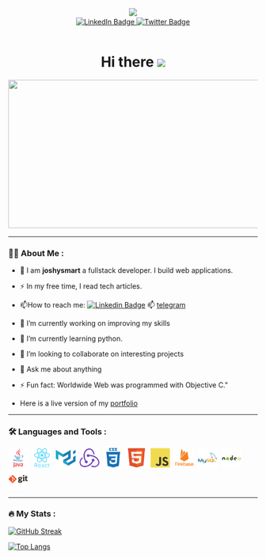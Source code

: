 <div id="header" align="center">
  <img src="https://media.giphy.com/media/Xh2BUWUTTZ4akrYTZB/giphy.gif" width="100"/>
</div>

<div id="badges" align="center">
  <a href="https://www.linkedin.com/in/joshysmart/">
    <img src="https://img.shields.io/badge/LinkedIn-blue?style=for-the-badge&logo=linkedin&logoColor=white" alt="LinkedIn Badge"/>
  </a>
  <a href="https://twitter.com/saniojoshua">
    <img src="https://img.shields.io/badge/Twitter-blue?style=for-the-badge&logo=twitter&logoColor=white" alt="Twitter Badge"/>
  </a>
  <br />
  <img src="https://komarev.com/ghpvc/?username=joshysmart&style=flat-square&color=blue" alt=""/>
</div>

<h1 align="center">
  Hi there
  <img src="https://media.giphy.com/media/hvRJCLFzcasrR4ia7z/giphy.gif" width="30px"/>
</h1>
<div align="center">
  <img src="https://media.giphy.com/media/USV0ym3bVWQJJmNu3N/giphy.gif" width="600" height="300"/>
</div>

---

### :woman_technologist: About Me :

- :telescope: I am **joshysmart** a fullstack developer. I build web applications.

- :zap: In my free time, I read tech articles.

- :mailbox:How to reach me: [![Linkedin Badge](https://img.shields.io/badge/-Joshysmart-blue?style=flat&logo=Linkedin&logoColor=white)](https://www.linkedin.com/in/joshysmart/) 📫 [telegram](https://t.me/joshysmart)

- 🔭 I’m currently working on improving my skills
- 🌱 I’m currently learning python.
- 👯 I’m looking to collaborate on interesting projects
- 💬 Ask me about anything
- ⚡ Fun fact: Worldwide Web was programmed with Objective C."
- Here is a live version of my [portfolio](https://joshysmart.vercel.app/)

---

### :hammer_and_wrench: Languages and Tools :

<div>
  <img src="https://github.com/devicons/devicon/blob/master/icons/java/java-original-wordmark.svg" title="Java" alt="Java" width="40" height="40"/>&nbsp;
  <img src="https://github.com/devicons/devicon/blob/master/icons/react/react-original-wordmark.svg" title="React" alt="React" width="40" height="40"/>&nbsp;
  <img src="https://github.com/devicons/devicon/blob/master/icons/materialui/materialui-original.svg" title="Material UI" alt="Material UI" width="40" height="40"/>&nbsp;
  <img src="https://github.com/devicons/devicon/blob/master/icons/redux/redux-original.svg" title="Redux" alt="Redux " width="40" height="40"/>&nbsp;
  <img src="https://github.com/devicons/devicon/blob/master/icons/css3/css3-plain-wordmark.svg"  title="CSS3" alt="CSS" width="40" height="40"/>&nbsp;
  <img src="https://github.com/devicons/devicon/blob/master/icons/html5/html5-original.svg" title="HTML5" alt="HTML" width="40" height="40"/>&nbsp;
  <img src="https://github.com/devicons/devicon/blob/master/icons/javascript/javascript-original.svg" title="JavaScript" alt="JavaScript" width="40" height="40"/>&nbsp;
  <img src="https://github.com/devicons/devicon/blob/master/icons/firebase/firebase-plain-wordmark.svg" title="Firebase" alt="Firebase" width="40" height="40"/>&nbsp;
  <img src="https://github.com/devicons/devicon/blob/master/icons/mysql/mysql-original-wordmark.svg" title="MySQL"  alt="MySQL" width="40" height="40"/>&nbsp;
  <img src="https://github.com/devicons/devicon/blob/master/icons/nodejs/nodejs-original-wordmark.svg" title="NodeJS" alt="NodeJS" width="40" height="40"/>&nbsp;
  <img src="https://github.com/devicons/devicon/blob/master/icons/git/git-original-wordmark.svg" title="Git" **alt="Git" width="40" height="40"/>
</div>

---

### :fire: My Stats :

[![GitHub Streak](http://github-readme-streak-stats.herokuapp.com?user=joshysmart&theme=dark&background=000000)](https://git.io/streak-stats)

[![Top Langs](https://github-readme-stats.vercel.app/api/top-langs/?username=joshysmart&layout=compact&theme=vision-friendly-dark)](https://github.com/anuraghazra/github-readme-stats)
